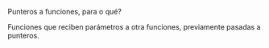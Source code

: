 Punteros a funciones, para o qué?

Funciones que reciben parámetros a otra funciones, previamente pasadas a punteros.

